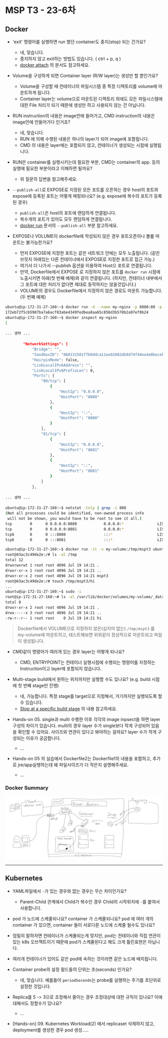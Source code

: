 # MSP T3 - 23-6차


## Docker

- 'exit' 명령어를 실행하면 run 했던 container도 중지(stop) 되는 건가요?
  - 네, 맞습니다.
  - 중지하지 않고 exit하는 방법도 있습니다. ( ctrl + p, q )
  - [docker attach](https://docs.docker.com/engine/reference/commandline/attach/#description) 의 문서도 참고하세요.
 
- Volume을 구성하게 되면 Container layer (R/W layer)는 생성만 할 뿐인가요?
  - Volume을 구성할 때 컨테이너의 파일시스템 중 특정 디렉토리를 volume에 마운트하게 됩니다.
  - Container layer는 volume으로 마운트된 디렉토리 외에도 모든 파일시스템에 대한 File 처리가 되기 때문에 생성만 하고 사용되지 않는 건 아닙니다.
    
- RUN instruction의 내용은 image안에 들어가고, CMD instruction의 내용은 image안에 안들어가다 인거죠?
  - 네, 맞습니다.
  - RUN 에 의해 수행된 내용은 하나의 layer가 되어 image에 포함됩니다.
  - CMD 의 내용은 layer에는 포함되지 않고, 컨테이너가 생성되는 시점에 실행됩니다.

- RUN은 container를 실행시키는데 필요한 부분, CMD는 container의 app. 등의 실행에 필요한 부분이라고 이해하면 될까요?
  - 위 질문의 답변을 참고해주세요.

- `--publish-all`로 EXPOSE로 지정된 모든 포트를 오픈하는 경우 host의 포트와 expose에 등록된 포트는 어떻게 매핑되나요? (e.g. expose에 복수의 포트가 등록된 경우)
  - `publish-all`은 host의 포트에 랜덤하게 연결됩니다.
  - 복수개의 포트가 있어도 모두 랜덤하게 연결됩니다.
  - [docker run](https://docs.docker.com/engine/reference/commandline/run/) 문서의 `--publish-all` 부분 참고하세요.

- EXPOSE나 VOLUME이 dockerfile에 작성되지 않은 경우 포트오픈이나 볼륨 마운트는 불가능한가요?
  - 먼저 EXPOSE에 지정한 포트는 같은 네트워크 안에는 모두 노출됩니다. (같은 브릿지 아래있는 다른 컨테이너에서 EXPOSE로 지정한 포트로 접근 가능.)
  - 여기서 더 나가서 --publish 옵션을 이용하여 Host으 포트로 연결됩니다.
  - 만약, Dockerfile에서 EXPOSE 로 지정하지 않은 포트를 `docker run` 시점에 노출시키면 아래(첫 번째 예제)와 같이 연결됩니다. (하지만, 컨테이너 내부에서 그 포트에 대한 처리가 없다면 제대로 동작하지는 않을것입니다.)
  - VOLUME의 경우도 Dockerfile에서 지정하지 않은 경로도 마운트 가능합니다. (두 번째 예제)
```bash
ubuntu@ip-172-31-27-160:~$ docker run -d --name my-nginx -p 8080:80 -p 8081:81 nginx
172eb72f5cb5987ba7a6acf83abe4349fedbea8aa65c856d3b570b2a97ef0b24
ubuntu@ip-172-31-27-160:~$ docker inspect my-nginx
[

... 생략 ...

        "NetworkSettings": {
            "Bridge": "",
            "SandboxID": "060131501ffb9ddca11ea92882db9d74f44ea4e0beceb595397534219410b511",
            "HairpinMode": false,
            "LinkLocalIPv6Address": "",
            "LinkLocalIPv6PrefixLen": 0,
            "Ports": {
                "80/tcp": [
                    {
                        "HostIp": "0.0.0.0",
                        "HostPort": "8080"
                    },
                    {
                        "HostIp": "::",
                        "HostPort": "8080"
                    }
                ],
                "81/tcp": [
                    {
                        "HostIp": "0.0.0.0",
                        "HostPort": "8081"
                    },
                    {
                        "HostIp": "::",
                        "HostPort": "8081"
                    }
                ]
            },

... 생략 ...

ubuntu@ip-172-31-27-160:~$ netstat -tnlp | grep -i 808
(Not all processes could be identified, non-owned process info
 will not be shown, you would have to be root to see it all.)
tcp        0      0 0.0.0.0:8080            0.0.0.0:*               LISTEN      -
tcp        0      0 0.0.0.0:8081            0.0.0.0:*               LISTEN      -
tcp6       0      0 :::8080                 :::*                    LISTEN      -
tcp6       0      0 :::8081                 :::*                    LISTEN      -
```

```bash
ubuntu@ip-172-31-27-160:~$ docker run -it -v my-volume:/tmp/mspt3 ubuntu bash
root@43ac3c49de2e:/# ls -al /tmp
total 12
drwxrwxrwt 1 root root 4096 Jul 19 14:21 .
drwxr-xr-x 1 root root 4096 Jul 19 14:21 ..
drwxr-xr-x 2 root root 4096 Jul 19 14:21 mspt3
root@43ac3c49de2e:/# touch /tmp/mspt3/hi
...
ubuntu@ip-172-31-27-160:~$ sudo -i
root@ip-172-31-27-160:~# ls -al /var/lib/docker/volumes/my-volume/_data
total 8
drwxr-xr-x 2 root root 4096 Jul 19 14:21 .
drwx-----x 3 root root 4096 Jul 19 14:21 ..
-rw-r--r-- 1 root root    0 Jul 19 14:21 hi
```
> Dockerfile에서 VOLUME으로 지정하지 않은(심지어 없는) `/tmp/mspt3` 를 my-volume에 마운트하고, 테스트해보면 위와같이 정상적으로 마운트되고 파일이 생성됩니다.

- CMD같이 명령어가 여러개 있는 경우 layer는 어떻게 되나요?
  - CMD, ENTRYPOINT는 컨테이너 실행시점에 수행되는 명령어를 지정하는 Instruction이고 layer에 포함되지 않습니다.

    
- Multi-stage build에서 원하는 위치까지만 실행할 수도 있나요? (e.g. build 시점에 첫 번째 stage만 진행)
  - 네, 가능합니다. 특정 stage를 target으로 지정해서, 거기까지만 실행되도록 할 수 있습니다.
  - [Stop at a specific build stage](https://docs.docker.com/build/building/multi-stage/#stop-at-a-specific-build-stage) 의 내용 참고하세요.

- Hands-on 05. single과 multi 수행한 이후 각각의 image inpsect을 하면 layer구성의 차이가 있습니다. multi의 경우 layer 수가 single보다 작게 구성되어 있음을 확인할 수 있어요. 사이즈와 연관이 있다고 봐야하는 걸까요? layer 수가 작게 구성되는 이유가 궁금합니다.
  - ...  

- Hands-on 05 의 실습에서 Dockerfile2는 Dockerfile1의 내용을 포함하고, 추가로 jre/app실행하는데 왜 파일사이즈가 더 작은지 설명해주세요.
  - ...

### Docker Summary
![](img/docker_summary_23-6.png) 

---

## Kubernetes

- YAML파일에서 `-`가 있는 경우와 없는 경우는 무슨 차이인가요?
  - Parent-Child 관계에서 Child가 복수인 경우 Child의 시작위치에 `-`를 붙여서 사용합니다.

- pod 가 노드에 스케줄되나요? container 가 스케줄되나요? pod 에 여러 개의 container 가 있으면, container 들이 서로다른 노드에 스케줄 될수도 있나요?
 - 엄밀히 말하자면 컨테이너가 스케쥴되는게 맞지만, pod는 컨테이너와 직접 연관이 있는 k8s 오브젝트이기 때문에 pod가 스케쥴된다고 해도 크게 틀린표현은 아닙니다.
 - 여러개 컨테이너가 있어도 같은 pod에 속하는 것이라면 같은 노드에 배치됩니다.

- Container probe의 설정 필드들의 단위는 초(seconds) 인가요?
  - 네, 맞습니다. 예를들어 `periodSeconds`는 probe를 실행하는 주기를 초단위로 설정한 것입니다.
 
- Replica를 5 -> 3으로 조정해서 줄이는 경우 조정대상에 대한 규칙이 있나요? 이에 대해서도 정할수가 있나요?
  - ...
 
- [Hands-on] 09. Kubernetes Workload(2)  에서 replicaset 삭제하지 않고, deployment를 생성한 경우 pod 생성.....
